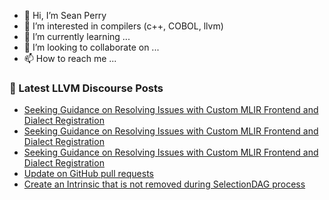- 👋 Hi, I’m Sean Perry
- 👀 I’m interested in compilers (c++, COBOL, llvm)
- 🌱 I’m currently learning ...
- 💞️ I’m looking to collaborate on ...
- 📫 How to reach me ...

<!---
s66perry/s66perry is a ✨ special ✨ repository because its `README.md` (this file) appears on your GitHub profile.
You can click the Preview link to take a look at your changes.
--->
### 📕 Latest LLVM Discourse Posts

<!-- DISCOURSE-LLVM:START -->
- [Seeking Guidance on Resolving Issues with Custom MLIR Frontend and Dialect Registration](https://discourse.llvm.org/t/seeking-guidance-on-resolving-issues-with-custom-mlir-frontend-and-dialect-registration/73347#post_7)
- [Seeking Guidance on Resolving Issues with Custom MLIR Frontend and Dialect Registration](https://discourse.llvm.org/t/seeking-guidance-on-resolving-issues-with-custom-mlir-frontend-and-dialect-registration/73347#post_6)
- [Seeking Guidance on Resolving Issues with Custom MLIR Frontend and Dialect Registration](https://discourse.llvm.org/t/seeking-guidance-on-resolving-issues-with-custom-mlir-frontend-and-dialect-registration/73347#post_5)
- [Update on GitHub pull requests](https://discourse.llvm.org/t/update-on-github-pull-requests/71540?page=7#post_122)
- [Create an Intrinsic that is not removed during SelectionDAG process](https://discourse.llvm.org/t/create-an-intrinsic-that-is-not-removed-during-selectiondag-process/73344#post_3)
<!-- DISCOURSE-LLVM:END -->
